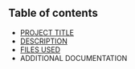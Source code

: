 ## Table of contents
- [PROJECT TITLE](https://projecttitle.github.com/)
- [DESCRIPTION](https://description.github.com/)
- [FILES USED](https://filesused.github.com/)
- ADDITIONAL DOCUMENTATION
